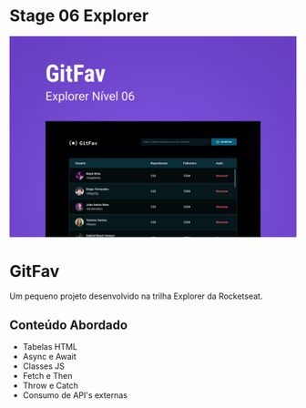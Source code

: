 # Stage 06 Explorer

<img src="./assets/media/Capa.jpg" alt="capa do projeto" title="Github Fav">


# GitFav

Um pequeno projeto desenvolvido na trilha Explorer da Rocketseat.


## Conteúdo Abordado

- Tabelas HTML
- Async e Await
- Classes JS
- Fetch e Then
- Throw e Catch
- Consumo de API's externas

